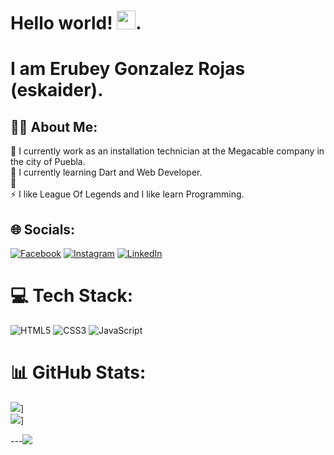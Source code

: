 # Hello world! <img src="https://raw.githubusercontent.com/debdutgoswami/debdutgoswami/master/assets/gifs/Hi.gif" width="30px">.
# I am Erubey Gonzalez Rojas (eskaider). 
## 👨‍💻 About Me:
🔭 I currently work as an installation technician at the Megacable company in the city of Puebla.<br>🌱 I currently learning Dart and Web Developer.<br>💬 <br>⚡ I like League Of Legends and I like learn Programming.


## 🌐 Socials:
[![Facebook](https://img.shields.io/badge/Facebook-%231877F2.svg?logo=Facebook&logoColor=white)](https://www.facebook.com/eru1212) [![Instagram](https://img.shields.io/badge/Instagram-%23E4405F.svg?logo=Instagram&logoColor=white)](https://www.instagram.com/eru.gr/) [![LinkedIn](https://img.shields.io/badge/LinkedIn-%230077B5.svg?logo=linkedin&logoColor=white)](https://www.linkedin.com/in/erubeygonzalez)

# 💻 Tech Stack:
![HTML5](https://img.shields.io/badge/html5-%23E34F26.svg?style=for-the-badge&logo=html5&logoColor=white) ![CSS3](https://img.shields.io/badge/css3-%231572B6.svg?style=for-the-badge&logo=css3&logoColor=white) ![JavaScript](https://img.shields.io/badge/javascript-%23323330.svg?style=for-the-badge&logo=javascript&logoColor=%23F7DF1E) 
# 📊 GitHub Stats:
![](https://github-readme-stats.vercel.app/api?username=eskaider)]<br/>
![](https://github-readme-streak-stats.herokuapp.com?user=eskaider&theme=dark&hide_border=true&locale=es)]<br/>


---[![](https://visitcount.itsvg.in/api?id=eskaider&label=Profile%20Views&icon=5&pretty=false)](https://visitcount.itsvg.in)
